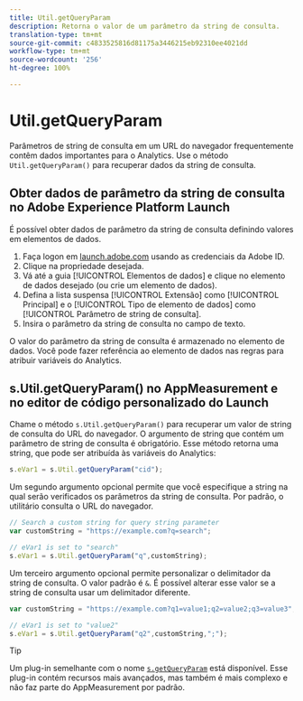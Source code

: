```yaml
---
title: Util.getQueryParam
description: Retorna o valor de um parâmetro da string de consulta.
translation-type: tm+mt
source-git-commit: c4833525816d81175a3446215eb92310ee4021dd
workflow-type: tm+mt
source-wordcount: '256'
ht-degree: 100%

---
```



# Util.getQueryParam

Parâmetros de string de consulta em um URL do navegador frequentemente contêm dados importantes para o Analytics. Use o método `Util.getQueryParam()` para recuperar dados da string de consulta.

## Obter dados de parâmetro da string de consulta no Adobe Experience Platform Launch

É possível obter dados de parâmetro da string de consulta definindo valores em elementos de dados.

1. Faça logon em [launch.adobe.com](https://launch.adobe.com) usando as credenciais da Adobe ID.
2. Clique na propriedade desejada.
3. Vá até a guia [!UICONTROL Elementos de dados] e clique no elemento de dados desejado (ou crie um elemento de dados).
4. Defina a lista suspensa [!UICONTROL Extensão] como [!UICONTROL Principal] e o [!UICONTROL Tipo de elemento de dados] como [!UICONTROL Parâmetro de string de consulta].
5. Insira o parâmetro da string de consulta no campo de texto.

O valor do parâmetro da string de consulta é armazenado no elemento de dados. Você pode fazer referência ao elemento de dados nas regras para atribuir variáveis do Analytics.

## s.Util.getQueryParam() no AppMeasurement e no editor de código personalizado do Launch

Chame o método `s.Util.getQueryParam()` para recuperar um valor de string de consulta do URL do navegador. O argumento de string que contém um parâmetro de string de consulta é obrigatório. Esse método retorna uma string, que pode ser atribuída às variáveis do Analytics:

```js
s.eVar1 = s.Util.getQueryParam("cid");
```

Um segundo argumento opcional permite que você especifique a string na qual serão verificados os parâmetros da string de consulta. Por padrão, o utilitário consulta o URL do navegador.

```js
// Search a custom string for query string parameter
var customString = "https://example.com?q=search";

// eVar1 is set to "search"
s.eVar1 = s.Util.getQueryParam("q",customString);
```

Um terceiro argumento opcional permite personalizar o delimitador da string de consulta. O valor padrão é `&`. É possível alterar esse valor se a string de consulta usar um delimitador diferente.

```js
var customString = "https://example.com?q1=value1;q2=value2;q3=value3";

// eVar1 is set to "value2"
s.eVar1 = s.Util.getQueryParam("q2",customString,";");
```

>[!TIP]
>
>Um plug-in semelhante com o nome [`s.getQueryParam`](../plugins/getqueryparam.md) está disponível. Esse plug-in contém recursos mais avançados, mas também é mais complexo e não faz parte do AppMeasurement por padrão.
